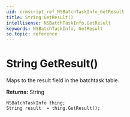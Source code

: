```yaml
---
uid: crmscript_ref_NSBatchTaskInfo_GetResult
title: String GetResult()
intellisense: NSBatchTaskInfo.GetResult
keywords: NSBatchTaskInfo, GetResult
so.topic: reference
---
```


# String GetResult()

Maps to the result field in the batchtask table.

**Returns:** String

```crmscript
NSBatchTaskInfo thing;
String result  = thing.GetResult();
```

